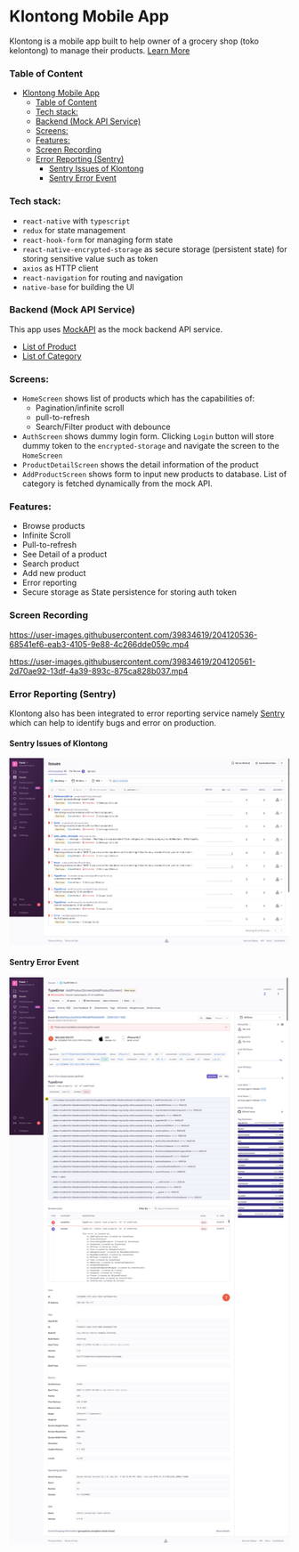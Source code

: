 # Klontong Mobile App
Klontong is a mobile app built to help owner of a grocery shop (toko kelontong) to manage their products. [Learn More](https://github.com/brik-id/test-m)

### Table of Content
- [Klontong Mobile App](#klontong-mobile-app)
    - [Table of Content](#table-of-content)
    - [Tech stack:](#tech-stack)
    - [Backend (Mock API Service)](#backend-mock-api-service)
    - [Screens:](#screens)
    - [Features:](#features)
    - [Screen Recording](#screen-recording)
    - [Error Reporting (Sentry)](#error-reporting-sentry)
      - [Sentry Issues of Klontong](#sentry-issues-of-klontong)
      - [Sentry Error Event](#sentry-error-event)

### Tech stack:
- `react-native` with `typescript`
- `redux` for state management
- `react-hook-form` for managing form state
- `react-native-encrypted-storage` as secure storage (persistent state) for storing sensitive value such as token
- `axios` as HTTP client
- `react-navigation` for routing and navigation
- `native-base` for building the UI

### Backend (Mock API Service)
This app uses [MockAPI](https://mockapi.io) as the mock backend API service.
- [List of Product](https://637e23df9c2635df8f9a3ec6.mockapi.io/api/v1/products)
- [List of Category](https://637e23df9c2635df8f9a3ec6.mockapi.io/api/v1/category)

### Screens:
- `HomeScreen` shows list of products which has the capabilities of:
  - Pagination/infinite scroll 
  - pull-to-refresh 
  - Search/Filter product with debounce
- `AuthScreen` shows dummy login form. Clicking `Login` button will store dummy token to the `encrypted-storage` and navigate the screen to the `HomeScreen`
- `ProductDetailScreen` shows the detail information of the product
- `AddProductScreen` shows form to input new products to database. List of category is fetched dynamically from the mock API.

### Features:
- Browse products
- Infinite Scroll
- Pull-to-refresh
- See Detail of a product
- Search product
- Add new product 
- Error reporting
- Secure storage as State persistence for storing auth token

### Screen Recording

https://user-images.githubusercontent.com/39834619/204120536-68541ef6-eab3-4105-9e88-4c266dde059c.mp4

https://user-images.githubusercontent.com/39834619/204120561-2d70ae92-13df-4a39-893c-875ca828b037.mp4


### Error Reporting (Sentry)
Klontong also has been integrated to error reporting service namely [Sentry](https://sentry.io/) which can help to identify bugs and error on production.

#### Sentry Issues of Klontong
![Sentry Issues of Klontong](media/Web%20capture_27-11-2022_114231_sentry.io.jpeg)
#### Sentry Error Event
![Sentry Error Event](media/Web%20capture_27-11-2022_114315_sentry.io.jpeg)

